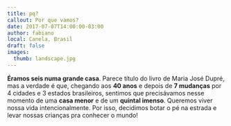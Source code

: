 ```yaml
---
title: pq?
callout: Por que vamos?
date: 2017-07-07T14:00:00-03:00
author: fabiano
local: Canela, Brasil
draft: false
images:
  thumb: landscape.jpg
---
```


**Éramos seis numa grande casa**. Parece título do livro de Maria José Dupré, mas a verdade é que, chegando aos **40 anos** e depois de **7 mudanças** por 4 cidades e 3 estados brasileiros, sentimos que precisávamos nesse momento de uma **casa menor** e de um **quintal imenso**. Queremos viver nossa vida intencionalmente. Por isso, decidimos botar o pé na estrada e levar nossas crianças pra conhecer o mundo!
